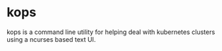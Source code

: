 kops
====

kops is a command line utility for helping deal with kubernetes clusters using
a ncurses based text UI.
